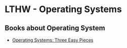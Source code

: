 # LTHW - Operating Systems


## Books about Operating System
- [Operating Systems: Three Easy Pieces](http://pages.cs.wisc.edu/~remzi/OSTEP/)
